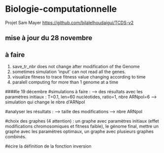 # Biologie-computationnelle
Projet Sam Mayer
https://github.com/bilalelhoudaigui/TCDS-v2
## mise à jour du 28 novembre 
## à faire 
1. save_tr_nbr does not change after modification of the Genome
1. sometimes simulation 'input' can not read all the genes.
1. visualize fitness to trace fitness value changing according to time
1. paralell computing for more than 1 genome at a time



####le 19 décembre 
#simulations à faire : 
  --> des résultats avec les paramètres initiaux : T=0.1, len=60 nucléotides,  ratio=1, nbre ARNpol=6
  --> simulation qui change le nbre d'ARNpol

#analyser les résultats : 
  --> taille des modifications 
  --> nbre ARNpol 

#choix des graphes (4 attention) : un graphe avec paramètres initiaux (effet modifications chromosomiques et fitness faible), le génome final, mettre un graphe avec les paramètres optimaux, un graphe avec plusieurs graphes combinés.

#écire la définition de la fonction inversion 
  
